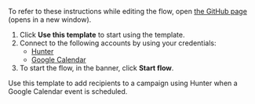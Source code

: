 To refer to these instructions while editing the flow, open [the GitHub page](https://github.com/ot4i/app-connect-templates/tree/main/resources/markdown/Add%20recipients%20to%20a%20campaign%20using%20Hunter%20when%20a%20Google%20Calendar%20event%20is%20scheduled_instructions.md) (opens in a new window).

1. Click **Use this template** to start using the template.
2. Connect to the following accounts by using your credentials:
   - [Hunter](https://www.ibm.com/docs/en/app-connect/saas?topic=apps-hunter)
   - [Google Calendar](https://www.ibm.com/docs/en/app-connect/saas?topic=apps-google-calendar)
3. To start the flow, in the banner, click **Start flow**.


Use this template to add recipients to a campaign using Hunter when a Google Calendar event is scheduled.
